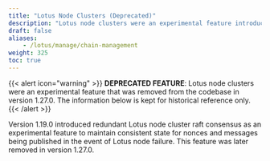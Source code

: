 ```yaml
---
title: "Lotus Node Clusters (Deprecated)"
description: "Lotus node clusters were an experimental feature introduced in version 1.19.0 that provided redundant Lotus node cluster raft consensus, but this feature has been removed as of v1.27.0."
draft: false
aliases:
    - /lotus/manage/chain-management
weight: 325
toc: true
---
```


{{< alert icon="warning" >}}
**DEPRECATED FEATURE**: Lotus node clusters were an experimental feature that was removed from the codebase in version 1.27.0. The information below is kept for historical reference only.
{{< /alert >}}

Version 1.19.0 introduced redundant Lotus node cluster raft consensus as an experimental feature to maintain consistent state for nonces and messages being published in the event of Lotus node failure. This feature was later removed in version 1.27.0.